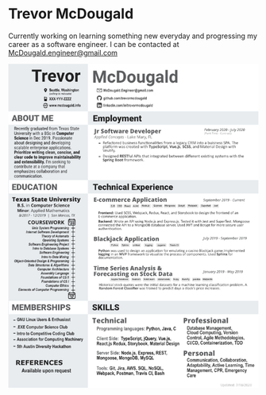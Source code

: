 # Trevor McDougald
Currently working on learning something new everyday and progressing my career as a software engineer. I can be contacted at McDougald.engineer@gmail.com


![resume](https://github.com/TrevorMcDougald/TrevorMcDougald/blob/master/MCDOUGALD_TREVOR_RESUME_2020.jpg)
